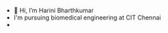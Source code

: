 - 👋 Hi, I’m Harini Bharthkumar
- I'm pursuing biomedical engineering at CIT Chennai
- 

<!---
Harinibharth21/Harinibharth21 is a ✨ special ✨ repository because its `README.md` (this file) appears on your GitHub profile.
You can click the Preview link to take a look at your changes.
--->
